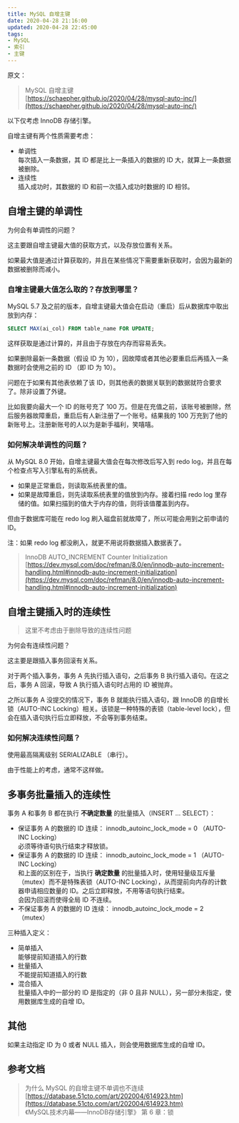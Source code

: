 ```yaml
---
title: MySQL 自增主键
date: 2020-04-28 21:16:00
updated: 2020-04-28 22:45:00
tags:
- MySQL
- 索引
- 主键
---
```


原文：
> MySQL 自增主键  
> [https://schaepher.github.io/2020/04/28/mysql-auto-inc/](https://schaepher.github.io/2020/04/28/mysql-auto-inc/)

以下仅考虑 InnoDB 存储引擎。

自增主键有两个性质需要考虑：  

- 单调性  
    每次插入一条数据，其 ID 都是比上一条插入的数据的 ID 大，就算上一条数据被删除。
- 连续性  
    插入成功时，其数据的 ID 和前一次插入成功时数据的 ID 相邻。

<!-- more -->

## 自增主键的单调性

为何会有单调性的问题？

这主要跟自增主键最大值的获取方式，以及存放位置有关系。

如果最大值是通过计算获取的，并且在某些情况下需要重新获取时，会因为最新的数据被删除而减小。

### 自增主键最大值怎么取的？存放到哪里？

MySQL 5.7 及之前的版本，自增主键最大值会在启动（重启）后从数据库中取出放到内存：  

```sql
SELECT MAX(ai_col) FROM table_name FOR UPDATE; 
```

这样获取是通过计算的，并且由于存放在内存而容易丢失。

如果删除最新一条数据（假设 ID 为 10），因故障或者其他必要重启后再插入一条数据时会使用之前的 ID （即 ID 为 10）。

问题在于如果有其他表依赖了该 ID，则其他表的数据关联到的数据就符合要求了。除非设置了外键。

比如我要向最大一个 ID 的账号充了 100 万。但是在充值之前，该账号被删除，然后服务器故障重启，重启后有人新注册了一个账号。结果我的 100 万充到了他的新账号上。注册新账号的人以为是新手福利，笑嘻嘻。

### 如何解决单调性的问题？

从 MySQL 8.0 开始，自增主键最大值会在每次修改后写入到 redo log，并且在每个检查点写入引擎私有的系统表。  

- 如果是正常重启，则读取系统表里的值。
- 如果是故障重启，则先读取系统表里的值放到内存。接着扫描 redo log 里存储的值。如果扫描到的值大于内存的值，则将该值覆盖到内存。

但由于数据库可能在 redo log 刷入磁盘前就故障了，所以可能会用到之前申请的 ID。  

注：如果 redo log 都没刷入，就更不用说将数据插入数据表了。  

> InnoDB AUTO_INCREMENT Counter Initialization  
> [https://dev.mysql.com/doc/refman/8.0/en/innodb-auto-increment-handling.html#innodb-auto-increment-initialization](https://dev.mysql.com/doc/refman/8.0/en/innodb-auto-increment-handling.html#innodb-auto-increment-initialization)

## 自增主键插入时的连续性

> 这里不考虑由于删除导致的连续性问题

为何会有连续性问题？

这主要是跟插入事务回滚有关系。

对于两个插入事务，事务 A 先执行插入语句，之后事务 B 执行插入语句。在这之后，事务 A 回滚，导致 A 执行插入语句时占用的 ID 被抛弃。

之所以事务 A 没提交的情况下，事务 B 就能执行插入语句，跟 InnoDB 的自增长锁（AUTO-INC Locking）相关。该锁是一种特殊的表锁（table-level lock），但会在插入语句执行后立即释放，不会等到事务结束。

### 如何解决连续性问题？

使用最高隔离级别 SERIALIZABLE （串行）。

由于性能上的考虑，通常不这样做。

## 多事务批量插入的连续性

事务 A 和事务 B 都在执行 **不确定数量** 的批量插入（INSERT ... SELECT）：

- 保证事务 A 的数据的 ID 连续： innodb_autoinc_lock_mode = 0 （AUTO-INC Locking）  
    必须等待语句执行结束才释放锁。
- 保证事务 A 的数据的 ID 连续： innodb_autoinc_lock_mode = 1 （AUTO-INC Locking）  
    和上面的区别在于，当执行 **确定数量** 的批量插入时，使用轻量级互斥量（mutex）而不是特殊表锁（AUTO-INC Locking），从而提前向内存的计数器申请相应数量的 ID。之后立即释放，不用等语句执行结束。  
    会因为回滚而使得全局 ID 不连续。
- 不保证事务 A 的数据的 ID 连续： innodb_autoinc_lock_mode = 2 （mutex）

三种插入定义：  

- 简单插入  
    能够提前知道插入的行数
- 批量插入  
    不能提前知道插入的行数
- 混合插入  
    批量插入中的一部分的 ID 是指定的（非 0 且非 NULL），另一部分未指定，使用数据库生成的自增 ID。

## 其他

如果主动指定 ID 为 0 或者 NULL 插入，则会使用数据库生成的自增 ID。

## 参考文档

> 为什么 MySQL 的自增主键不单调也不连续  
> [https://database.51cto.com/art/202004/614923.htm](https://database.51cto.com/art/202004/614923.htm)  
> 《MySQL技术内幕——InnoDB存储引擎》 第 6 章：锁  